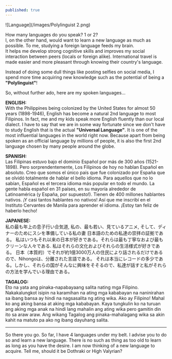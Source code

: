 ```yaml
---
published: true
---
```

![Language](/images/Polylinguist 2.png)

How many languages do you speak? 1 or 2?   
I, on the other hand, would want to learn a new language as much as possible. 
To me, studying a foreign language feeds my brain.   
It helps me develop strong cognitive skills and improves my social interaction between peers (locals or foreign alike). International travel is made easier and more pleasant through knowing their country's language.

Instead of doing some dull things like posting selfies on social media, I spend more time acquiring new knowledge such as the potential of being a **"Polylinguist"**!

So, without further ado, here are my spoken languages...

**ENGLISH:**   
With the Philippines being colonized by the United States for almost 50 years (1898-1946), English has become a natural 2nd language to most Filipinos. 
In fact, me and my kids speak more English fluently than our local dialect. I have to say that we are in some way fortunate since we don't have to study English that is the actual **"Universal Language"**. It is one of the most influential languages in the world right now. Because apart from being spoken as an official language by millions of people, it is also the first 2nd language chosen by many people around the globe.

**SPANISH:**   
Las Filipinas estuvo bajo el dominio Español por más de 300 años (1521-1898). Pero sorprendentemente, Los Filipinos de hoy no hablan Español en absoluto. Creo que somos el único país que fue colonizado por España que se olvidó totalmente de hablar el bello idioma. 
Para aquellos que no lo sabían, Español es el tercera idioma más popular en todo el mundo. La gente habla español en 31 países, en su mayoría alrededor de Latinoamérica (y España, por supuesto!). Tienen de 400 millones hablantes nativos. ¡Y casi tantos hablantes no nativos!
Así que me inscribí en el Instituto Cervantes de Manila para aprender el idioma. ¡Estoy tan feliz de haberlo hecho!

**JAPANESE:**  
私の最も年上の息子行い合気道, 私の、最も若い、見ているアニメ, そして、ディナーのためにスシを準備している私の妻 日本語のための私達の崇拝の証拠である。
私はいつもそれ以来の日本が好きである。それらは最も丁寧なおよび最もクリーンな人々である.  私はそれらの文化およびそれらの生活様式が好きである。
日本（本質的）でそれが約1億3000万人の住民により話されるだけであるので、Nihongoは、分離された言語である。
それは本当にレコードの多少である。しかし、それらの国がそんなに興味をそそるので、私達が話すと私がそれらの方法を学んでいる理由である。

**TAGALOG:**   
Eto na yata ang pinaka-napabayaang salita nating mga Filipino. Nakakalungkot isipin na karamihan na ating mga kababayan na naninirahan sa ibang bansa ay hindi na nagsasalita ng ating wika. 
Ako ay Filipino! Mahal ko ang aking bansa at aking mga kababayan. Kaya tungkulin ko na turuan ang aking mga anak na hindi lang mahalin ang ating wika pero gamitin din ito sa araw araw.
Ang wikang Tagalog ang pinaka-mahalagang wika sa akin kahit na matuto pa ako ng ibang dayuhang salita.

-------------------------------------------------------------------------

So there you go. So far, I have 4 languages under my belt. I advise you to do so and learn a new language. There is no such as thing as too old to learn as long as you have the desire.
I am now thinking of a new language to acquire. Tell me, should it be Dothraki or High Valyrian?

